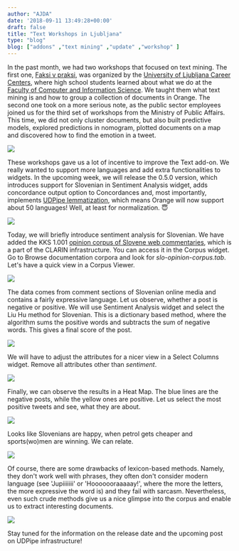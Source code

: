 ```yaml
---
author: "AJDA"
date: '2018-09-11 13:49:28+00:00'
draft: false
title: "Text Workshops in Ljubljana"
type: "blog"
blog: ["addons" ,"text mining" ,"update" ,"workshop" ]
---
```


In the past month, we had two workshops that focused on text mining. The first one, [Faksi v praksi](https://www.kc.uni-lj.si/novice/poletna-ola-faksi-v-praksi.html), was organized by the [University of Ljubljana Career Centers](https://kc.uni-lj.si/domov.html), where high school students learned about what we do at the [Faculty of Computer and Information Science](https://fri.uni-lj.si/en). We taught them what text mining is and how to group a collection of documents in Orange. The second one took on a more serious note, as the public sector employees joined us for the third set of workshops from the Ministry of Public Affairs. This time, we did not only cluster documents, but also built predictive models, explored predictions in nomogram, plotted documents on a map and discovered how to find the emotion in a tweet.

![](/images/2018/09/1_FRI_6838.jpg)

These workshops gave us a lot of incentive to improve the Text add-on. We really wanted to support more languages and add extra functionalities to widgets. In the upcoming week, we will release the 0.5.0 version, which introduces support for Slovenian in Sentiment Analysis widget, adds concordance output option to Concordances and, most importantly, implements [UDPipe lemmatization](http://ufal.mff.cuni.cz/udpipe/users-manual#universal_dependencies_20_models), which means Orange will now support about 50 languages! Well, at least for normalization. 😇

![](/images/2018/09/3_FRI_6797.jpg)

Today, we will briefly introduce sentiment analysis for Slovenian. We have added the KKS 1.001 [opinion corpus of Slovene web commentaries](https://www.clarin.si/repository/xmlui/handle/11356/1115#), which is a part of the CLARIN infrastructure. You can access it in the Corpus widget. Go to Browse documentation corpora and look for _slo-opinion-corpus.tab_. Let's have a quick view in a Corpus Viewer.

![](/images/2018/09/Screen-Shot-2018-09-11-at-15.01.32.png)

The data comes from comment sections of Slovenian online media and contains a fairly expressive language. Let us observe, whether a post is negative or positive. We will use Sentiment Analysis widget and select the Liu Hu method for Slovenian. This is a dictionary based method, where the algorithm sums the positive words and subtracts the sum of negative words. This gives a final score of the post.

![](/images/2018/09/Screen-Shot-2018-09-11-at-15.15.42.png)

We will have to adjust the attributes for a nicer view in a Select Columns widget. Remove all attributes other than _sentiment_.

![](/images/2018/09/Screen-Shot-2018-09-11-at-15.01.43.png)

Finally, we can observe the results in a Heat Map. The blue lines are the negative posts, while the yellow ones are positive. Let us select the most positive tweets and see, what they are about.

![](/images/2018/09/Screen-Shot-2018-09-11-at-15.18.48.png)

Looks like Slovenians are happy, when petrol gets cheaper and sports(wo)men are winning. We can relate.

![](/images/2018/09/Screen-Shot-2018-09-11-at-15.19.59.png)

Of course, there are some drawbacks of lexicon-based methods. Namely, they don't work well with phrases, they often don't consider modern language (see 'Jupiiiiiii' or 'Hooooooraaaaay!', where the more the letters, the more expressive the word is) and they fail with sarcasm. Nevertheless, even such crude methods give us a nice glimpse into the corpus and enable us to extract interesting documents.

![](/images/2018/09/Screen-Shot-2018-09-11-at-15.17.45.png)

Stay tuned for the information on the release date and the upcoming post on UDPipe infrastructure!
